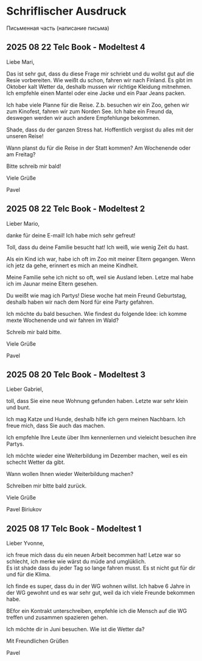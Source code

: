 # Schriflischer Ausdruck

Письменная часть (написание письма)

## 2025 08 22 Telc Book - Modeltest 4

Liebe Mari,

Das ist sehr gut, dass du diese Frage mir schriebt und du wollst gut auf die Resie vorbereiten.
Wie weißt du schon, fahren wir nach Finland. Es gibt im Oktober kalt Wetter da, deshalb mussen wir richtige Kleidung mitnehmen. Ich empfehle einen Mantel oder eine Jacke und ein Paar Jeans packen.

Ich habe viele Planne für die Reise. Z.b. besuchen wir ein Zoo, gehen wir zum Kinofest, fahren wir zum Norden See.
Ich habe ein Freund da, deswegen werden wir auch andere Empfehlunge bekommen.

Shade, dass du der ganzen Stress hat. Hoffentlich vergisst du alles mit der unseren Reise!

Wann planst du für die Reise in der Statt kommen? Am Wochenende oder am Freitag?

Bitte schreib mir bald!

Viele Grüße

Pavel

## 2025 08 22 Telc Book - Modeltest 2

Lieber Mario,

danke für deine E-mail! Ich habe mich sehr gefreut!

Toll, dass du deine Familie besucht hat! Ich weiß, wie wenig Zeit du hast.

Als ein Kind ich war, habe ich oft im Zoo mit meiner Eltern gegangen.
Wenn ich jetz da gehe, erinnert es mich an meine Kindheit.

Meine Familie sehe ich nicht so oft, weil sie Ausland leben. Letze mal habe ich im Jaunar meine Eltern gesehen.

Du weißt wie mag ich Partys! Diese woche hat mein Freund Geburtstag, deshalb haben wir nach dem Nord für eine Party gefahren.

Ich möchte du bald besuchen. Wie findest du folgende Idee: ich komme mexte Wochenende und wir fahren im Wald?

Schreib mir bald bitte.

Viele Grüße

Pavel

## 2025 08 20 Telc Book - Modeltest 3

Lieber Gabriel,

toll, dass Sie eine neue Wohnung gefunden haben. Letzte war sehr klein und bunt.

Ich mag Katze und Hunde, deshalb hilfe ich gern meinen Nachbarn. Ich freue mich, dass Sie auch das machen.

Ich empfehle Ihre Leute über Ihm kennenlernen und vieleicht besuchen ihre Partys.

Ich möchte wieder eine Weiterbildung im Dezember machen, weil es ein schecht Wetter da gibt.

Wann wollen Ihnen wieder Weiterbildung machen?

Schreiben mir bitte bald zurück. 

Viele Grüße

Pavel Biriukov

## 2025 08 17 Telc Book - Modeltest 1

Lieber Yvonne,

ich freue mich dass du ein neuen Arbeit becommen hat! Letze war so schlecht, ich merke wie wärst du müde and umglüklich.  
Es ist shade dass du jeder Tag so lange fahren musst. Es st nicht gut für dir und für die Klima.

Ich finde es super, dass du in der WG wohnen willst. Ich habve 6 Jahre in der WG gewohnt und es war sehr gut, weil da ich viele Freunde bekommen habe.  

BEfor ein Kontrakt unterschreiben, empfehle ich die Mensch auf die WG treffen und zusammen spazieren gehen.

Ich möchte dir in Juni besuchen. Wie ist die Wetter da?

Mit Freundlichen Grüßen

Pavel